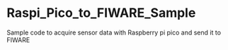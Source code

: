 # Raspi_Pico_to_FIWARE_Sample
 Sample code to acquire sensor data with Raspberry pi pico and send it to FIWARE
